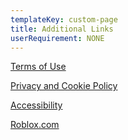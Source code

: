 ```yaml
---
templateKey: custom-page
title: Additional Links
userRequirement: NONE
---
```

[Terms of Use](https://en.help.roblox.com/hc/en-us/articles/115004647846-Roblox-Terms-of-Use)

[Privacy and Cookie Policy](https://en.help.roblox.com/hc/en-us/articles/115004630823-Roblox-Privacy-and-Cookie-Policy-)

[Accessibility](https://en.help.roblox.com/hc/en-us/articles/360059080071-Roblox-Accessibility-Statement) 

[Roblox.com](https://corp.roblox.com/)